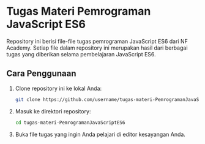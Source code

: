 # Tugas Materi Pemrograman JavaScript ES6

Repository ini berisi file-file tugas pemrograman JavaScript ES6 dari NF Academy. Setiap file dalam repository ini merupakan hasil dari berbagai tugas yang diberikan selama pembelajaran JavaScript ES6.


## Cara Penggunaan

1. Clone repository ini ke lokal Anda:
    ```bash
    git clone https://github.com/username/tugas-materi-PemrogramanJavaScriptES6.git
    ```
2. Masuk ke direktori repository:
    ```bash
    cd tugas-materi-PemrogramanJavaScriptES6
    ```
3. Buka file tugas yang ingin Anda pelajari di editor kesayangan Anda.

<!-- ## Kontribusi

Jika Anda ingin berkontribusi pada repository ini, silakan fork repository ini dan buat pull request dengan perubahan yang Anda usulkan.

## Lisensi

Repository ini dilisensikan di bawah [MIT License](LICENSE).

Selamat belajar dan semoga bermanfaat! -->
